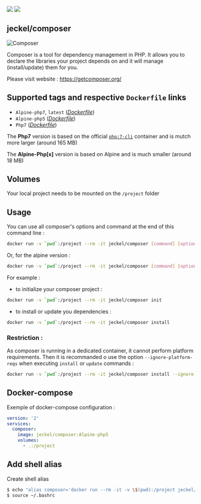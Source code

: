 [![](https://images.microbadger.com/badges/image/jeckel/composer.svg)](https://microbadger.com/images/jeckel/composer "Get your own image badge on microbadger.com") [![](https://images.microbadger.com/badges/version/jeckel/composer.svg)](https://microbadger.com/images/jeckel/composer "Get your own version badge on microbadger.com")

## jeckel/composer

![Composer](https://getcomposer.org/img/logo-composer-transparent5.png)

Composer is a tool for dependency management in PHP. It allows you to declare the libraries your project depends on and it will manage (install/update) them for you.
 
Please visit website : https://getcomposer.org/

## Supported tags and respective `Dockerfile` links

* `Alpine-php7`, `latest` (*[Dockerfile](https://github.com/jeckel/dockerfiles/blob/master/composer/Alpine-php7/Dockerfile)*)
* `Alpine-php5` (*[Dockerfile](https://github.com/jeckel/dockerfiles/blob/master/composer/Alpine-php5/Dockerfile)*)
* `Php7` (*[Dockerfile](https://github.com/jeckel/dockerfiles/blob/master/composer/Php7/Dockerfile)*)

The **Php7** version is based on the official [`php:7-cli`](https://hub.docker.com/_/php/) container and is mutch more larger (around 165 MB)

The **Alpine-Php[x]** version is based on Alpine and is much smaller (around 18 MB) 

## Volumes
Your local project needs to be mounted on the `/project` folder

## Usage

You can use all composer's options and command at the end of this command line :

```bash
docker run -v `pwd`:/project --rm -it jeckel/composer [command] [options]
```
Or, for the alpine version :
```bash
docker run -v `pwd`:/project --rm -it jeckel/composer [command] [options]
```


For example :
* to initialize your composer project :
```bash
docker run -v `pwd`:/project --rm -it jeckel/composer init
```
* to install or update you dependencies :
```bash
docker run -v `pwd`:/project --rm -it jeckel/composer install
```

### Restriction :
As composer is running in a dedicated container, it cannot perform platform requirements. Then it is recommanded o use the option `--ignore-platform-reqs` when executing `install` or `update` commands :

```bash
docker run -v `pwd`:/project --rm -it jeckel/composer install --ignore-platform-reqs
```

## Docker-compose

Exemple of docker-compose configuration :

```yaml
version: '2'
services:
  composer:
    image: jeckel/composer:Alpine-php5
    volumes:
      - .:/project
```

## Add shell alias

Create shell alias

```bash
$ echo "alias composer='docker run --rm -it -v \$(pwd):/project jeckel/composer'" >> ~/.bashrc
$ source ~/.bashrc
```